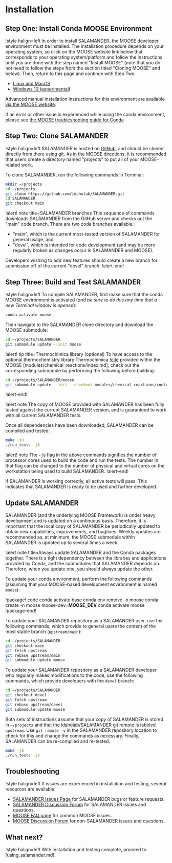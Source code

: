 # Installation

## Step One: Install Conda MOOSE Environment

!style halign=left
In order to install SALAMANDER, the MOOSE developer environment must be installed. The
installation procedure depends on your operating system, so click on the MOOSE
website link below that corresponds to your operating system/platform and follow
the instructions until you are done with the step named "Install MOOSE" (note that
you do not need to follow the steps from the section titled "Cloning MOOSE" and below). Then,
return to this page and continue with Step Two.

- [Linux and MacOS](https://mooseframework.inl.gov/getting_started/installation/conda.html)
- [Windows 10 (experimental)](https://mooseframework.inl.gov/getting_started/installation/windows10.html)

Advanced manual installation instructions for this environment are available
[via the MOOSE website](https://mooseframework.inl.gov/getting_started/installation/index.html).

If an error or other issue is experienced while using the conda environment,
please see [the MOOSE troubleshooting guide for Conda](https://mooseframework.inl.gov/help/troubleshooting.html#condaissues)

## Step Two: Clone SALAMANDER

!style halign=left
SALAMANDER is hosted on [GitHub](https://github.com/idaholab/SALAMANDER), and should be
cloned directly from there using [git](https://git-scm.com/). As in the MOOSE
directions, it is recommended that users create a directory named "projects" to
put all of your MOOSE-related work.

To clone SALAMANDER, run the following commands in Terminal:

```bash
mkdir ~/projects
cd ~/projects
git clone https://github.com/idaholab/SALAMANDER.git
cd SALAMANDER
git checkout main
```

!alert! note title=SALAMANDER branches
This sequence of commands downloads SALAMANDER from the GitHub server and checks
out the "main" code branch. There are two code branches available:

- "main", which is the current most-tested version of SALAMANDER for general usage, and
- "devel", which is intended for code development (and may be more regularly broken
  as changes occur in SALAMANDER and MOOSE).

Developers wishing to add new features should create a new branch for submission
off of the current "devel" branch.
!alert-end!

## Step Three: Build and Test SALAMANDER

!style halign=left
To compile SALAMANDER, first make sure that the conda MOOSE environment is activated
(*and be sure to do this any time that a new Terminal window is opened*):

```bash
conda activate moose
```

Then navigate to the SALAMANDER clone directory and download the MOOSE submodule:

```bash
cd ~/projects/SALAMANDER
git submodule update --init moose
```

!alert! tip title=Thermochimica library (optional)
To have access to the optional thermochemistry library Thermochimica [!cite](piro2013) provided within
the MOOSE [modules/chemical_reactions/index.md], check out the corresponding submodule by performing
the following before building:

```bash
cd ~/projects/SALAMANDER/moose
git submodule update --init --checkout modules/chemical_reactions/contrib/thermochimica
```
!alert-end!

!alert note
The copy of MOOSE provided with SALAMANDER has been fully tested against the current
SALAMANDER version, and is guaranteed to work with all current SALAMANDER tests.

Once all dependencies have been downloaded, SALAMANDER can be compiled and tested:

```bash
make -j8
./run_tests -j8
```

!alert! note
The `-j8` flag in the above commands signifies the number of processor cores used to
build the code and run the tests. The number in that flag can be changed to the
number of physical and virtual cores on the workstation being used to build SALAMANDER.
!alert-end!

If SALAMANDER is working correctly, all active tests will pass. This indicates that
SALAMANDER is ready to be used and further developed.

## Update SALAMANDER

SALAMANDER (and the underlying MOOSE Framework) is under heavy development and is updated on a continuous
basis. Therefore, it is important that the local copy of SALAMANDER be periodically updated to obtain new
capabilities, improvements, and bugfixes. Weekly updates are recommended as, at minimum, the MOOSE
submodule within SALAMANDER is updated up to several times a week.

!alert note title=Always update SALAMANDER and the Conda packages together.
There is a tight dependency between the libraries and applications provided by Conda, and the submodules that SALAMANDER depends on. Therefore, when you update one, you should always update the other.

To update your conda environment, perform the following commands (assuming that your MOOSE-based development environment is named `moose`):

!package! code
conda activate base
conda env remove -n moose
conda create -n moose moose-dev=__MOOSE_DEV__
conda activate moose
!package-end!

To update your SALAMANDER repository as a SALAMANDER user, use the following commands, which provide to general users the content of the most stable branch (`upstream/main`):

```bash
cd ~/projects/SALAMANDER
git checkout main
git fetch upstream
git rebase upstream/main
git submodule update moose
```

To update your SALAMANDER repository as a SALAMANDER developer who regularly makes modifications to the code, use the following commands,
which provide developers with the `devel` branch:

```bash
cd ~/projects/SALAMANDER
git checkout devel
git fetch upstream
git rebase upstream/devel
git submodule update moose
```

Both sets of instructions assume that your copy of SALAMANDER is stored in `~/projects` and that the [idaholab/SALAMANDER](https://github.com/idaholab/SALAMANDER)
git remote is labeled `upstream`. Use `git remote -v` in the SALAMANDER repository location to check for
this and change the commands as necessary. Finally, SALAMANDER can be re-compiled and re-tested.

```bash
make -j8
./run_tests -j8
```

## Troubleshooting

!style halign=left
If issues are experienced in installation and testing, several resources
are available:

- [SALAMANDER Issues Page](https://github.com/idaholab/SALAMANDER/issues) for SALAMANDER bugs or feature requests.
- [SALAMANDER Discussion Forum](https://github.com/idaholab/SALAMANDER/discussions) for SALAMANDER issues and questions.
- [MOOSE FAQ page](https://mooseframework.inl.gov/help/faq/index.html) for common MOOSE issues.
- [MOOSE Discussion Forum](https://github.com/idaholab/moose/discussions) for non-SALAMANDER issues and questions.

## What next?

!style halign=left
With installation and testing complete, proceed to [using_salamander.md].
